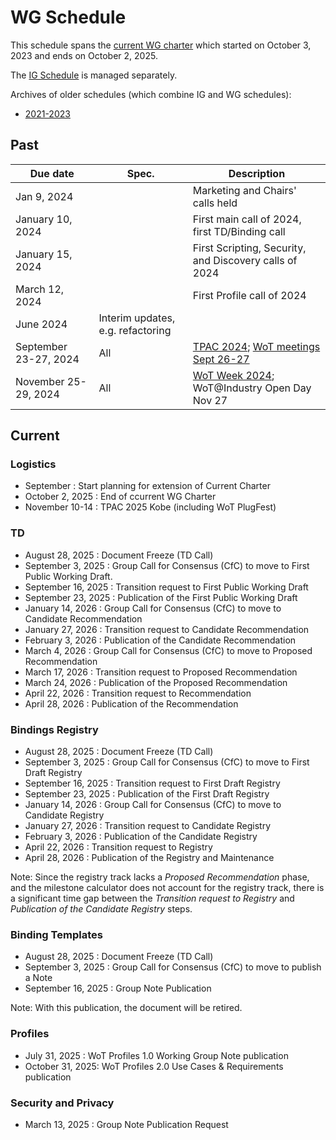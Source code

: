 # WG Schedule
This schedule spans the [current WG charter](https://www.w3.org/2023/10/wot-wg-2023.html) which started on October 3, 2023 and ends on October 2, 2025.

The [IG Schedule](ig-schedule.md) is managed separately.

Archives of older schedules (which combine IG and WG schedules):
* [2021-2023](schedule_2023.md)

## Past
| Due date | Spec. | Description |
| --- | --- | --- |
| Jan 9, 2024 |   | Marketing and Chairs' calls held |
| January 10, 2024 |   | First main call of 2024, first TD/Binding call |
| January 15, 2024 |   | First Scripting, Security, and Discovery calls of 2024 |
| March 12, 2024 |  | First Profile call of 2024 |
| June 2024 | Interim updates, e.g. refactoring |
| September 23-27, 2024 | All | [TPAC 2024](https://www.w3.org/2024/09/TPAC/); [WoT meetings Sept 26-27](https://www.w3.org/WoT/IG/wiki/Wiki_for_F2F_2024_planning) |
| November 25-29, 2024 | All | [WoT Week 2024](https://www.w3.org/WoT/IG/wiki/Wiki_for_WoT_Week_2024_planning); WoT@Industry Open Day Nov 27 |

## Current
### Logistics
* September : Start planning for extension of Current Charter
* October 2, 2025 : End of ccurrent WG Charter 
* November 10-14 : TPAC 2025 Kobe (including WoT PlugFest)

### TD

* August 28, 2025 : Document Freeze (TD Call)
* September 3, 2025 : Group Call for Consensus (CfC) to move to First Public Working Draft.
* September 16, 2025 : Transition request to First Public Working Draft
* September 23, 2025 : Publication of the First Public Working Draft
* January 14, 2026 : Group Call for Consensus (CfC) to move to Candidate Recommendation
* January 27, 2026 : Transition request to Candidate Recommendation
* February 3, 2026 : Publication of the Candidate Recommendation
* March 4, 2026 : Group Call for Consensus (CfC) to move to Proposed Recommendation
* March 17, 2026 : Transition request to Proposed Recommendation
* March 24, 2026 : Publication of the Proposed Recommendation
* April 22, 2026 : Transition request to Recommendation
* April 28, 2026 : Publication of the Recommendation

### Bindings Registry

* August 28, 2025 : Document Freeze (TD Call)
* September 3, 2025 : Group Call for Consensus (CfC) to move to First Draft Registry
* September 16, 2025 : Transition request to First Draft Registry
* September 23, 2025 : Publication of the First Draft Registry
* January 14, 2026 : Group Call for Consensus (CfC) to move to Candidate Registry
* January 27, 2026 : Transition request to Candidate Registry
* February 3, 2026 : Publication of the Candidate Registry
* April 22, 2026 : Transition request to Registry
* April 28, 2026 : Publication of the Registry and Maintenance

Note: Since the registry track lacks a _Proposed Recommendation_ phase, and the milestone calculator does not account for the registry track, there is a significant time gap between the _Transition request to Registry_ and _Publication of the Candidate Registry_ steps.

### Binding Templates

* August 28, 2025 : Document Freeze (TD Call)
* September 3, 2025 : Group Call for Consensus (CfC) to move to publish a Note 
* September 16, 2025 : Group Note Publication

Note: With this publication, the document will be retired.

### Profiles
* July 31, 2025 : WoT Profiles 1.0 Working Group Note publication
* October 31, 2025: WoT Profiles 2.0 Use Cases & Requirements publication

### Security and Privacy
* March 13, 2025 : Group Note Publication Request
